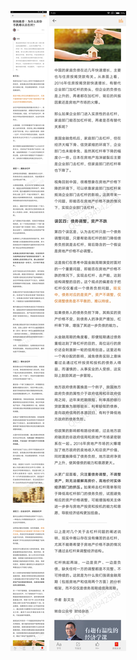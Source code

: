 ![](../../images/2017年07月/HF0702特别推荐｜为什么房价不跌难以去杠杆？.jpg)
![](../../images/2017年07月/HF0702特别推荐｜为什么房价不跌难以去杠杆？2.jpg)

